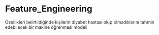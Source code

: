 # Feature_Engineering
Özellikleri belirtildiğinde kişilerin diyabet hastası olup olmadıklarını tahmin edebilecek bir makine öğrenmesi modeli 
